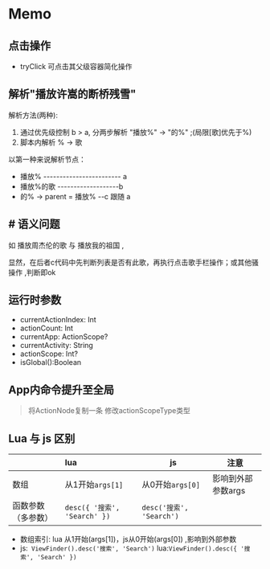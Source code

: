 # Memo

## 点击操作
- tryClick 可点击其父级容器简化操作

## 解析"播放许嵩的断桥残雪"

解析方法(两种):

1. 通过优先级控制 b > a, 分两步解析 "播放%" -> "的%"  ;(局限[歌]优先于%)
2. 脚本内解析 % -> 歌

以第一种来说解析节点：
- 播放%    ------------------------ a
- 播放%的歌   -------------------b
- 的%  -> parent = 播放%  --c    跟随 a

## # 语义问题

如 播放周杰伦的歌 与 播放我的祖国 ,

显然，在后者c代码中先判断列表是否有此歌，再执行点击歌手栏操作；或其他骚操作 ,判断即ok

## 运行时参数

- currentActionIndex: Int
- actionCount: Int
- currentApp: ActionScope?
- currentActivity: String
- actionScope: Int?
- isGlobal():Boolean

## App内命令提升至全局

> 将ActionNode复制一条 修改actionScopeType类型


## Lua 与 js 区别

|                    | lua                          | js                       | 注意               |
| :----------------- | :--------------------------- | ------------------------ | ------------------ |
| 数组               | 从1开始`args[1]`             | 从0开始`args[0]`         | 影响到外部参数args |
| 函数参数（多参数） | `desc({ '搜索', 'Search' })` | `desc('搜索', 'Search')` |                    |



- 数组索引: lua 从1开始(args[1])，js从0开始(args[0]) ,影响到外部参数
- js:` ViewFinder().desc('搜索', 'Search')`   lua:`ViewFinder().desc({ '搜索', 'Search' })`